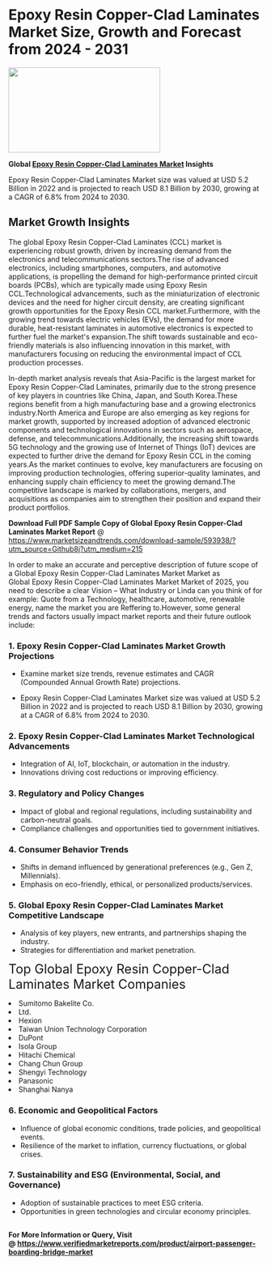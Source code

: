 <H1>Epoxy Resin Copper-Clad Laminates Market Size, Growth and Forecast from 2024 - 2031</H1><img class="aligncenter size-medium wp-image-584254" src="https://thirdeyenews.in/wp-content/uploads/2024/09/Global-Market-Research-300x168.jpeg" alt="" width="300" height="168" /><p><strong>Global&nbsp;<a href="https://www.marketsizeandtrends.com/download-sample/593938/?utm_source=Github8j?utm_medium=215">Epoxy Resin Copper-Clad Laminates Market</a> Insights</strong></p><p>Epoxy Resin Copper-Clad Laminates Market size was valued at USD 5.2 Billion in 2022 and is projected to reach USD 8.1 Billion by 2030, growing at a CAGR of 6.8% from 2024 to 2030.</p><p><h2>Market Growth Insights</h2> <p>The global Epoxy Resin Copper-Clad Laminates (CCL) market is experiencing robust growth, driven by increasing demand from the electronics and telecommunications sectors.The rise of advanced electronics, including smartphones, computers, and automotive applications, is propelling the demand for high-performance printed circuit boards (PCBs), which are typically made using Epoxy Resin CCL.Technological advancements, such as the miniaturization of electronic devices and the need for higher circuit density, are creating significant growth opportunities for the Epoxy Resin CCL market.Furthermore, with the growing trend towards electric vehicles (EVs), the demand for more durable, heat-resistant laminates in automotive electronics is expected to further fuel the market's expansion.The shift towards sustainable and eco-friendly materials is also influencing innovation in this market, with manufacturers focusing on reducing the environmental impact of CCL production processes.</p> <p>In-depth market analysis reveals that Asia-Pacific is the largest market for Epoxy Resin Copper-Clad Laminates, primarily due to the strong presence of key players in countries like China, Japan, and South Korea.These regions benefit from a high manufacturing base and a growing electronics industry.North America and Europe are also emerging as key regions for market growth, supported by increased adoption of advanced electronic components and technological innovations in sectors such as aerospace, defense, and telecommunications.Additionally, the increasing shift towards 5G technology and the growing use of Internet of Things (IoT) devices are expected to further drive the demand for Epoxy Resin CCL in the coming years.As the market continues to evolve, key manufacturers are focusing on improving production technologies, offering superior-quality laminates, and enhancing supply chain efficiency to meet the growing demand.The competitive landscape is marked by collaborations, mergers, and acquisitions as companies aim to strengthen their position and expand their product portfolios.</p><p><span class=""><strong>Download Full PDF Sample Copy of Global Epoxy Resin Copper-Clad Laminates Market Report</strong> @ <a href="https://www.marketsizeandtrends.com/download-sample/593938/?utm_source=Github8j?utm_medium=215" target="_blank">https://www.marketsizeandtrends.com/download-sample/593938/?utm_source=Github8j?utm_medium=215</a></span></p><p>In order to make an accurate and perceptive description of future scope of a Global&nbsp;Epoxy Resin Copper-Clad Laminates Market Market as Global&nbsp;Epoxy Resin Copper-Clad Laminates Market Market of 2025, you need to describe a clear Vision &ndash; What Industry or Linda can you think of for example: Quote from a Technology, healthcare, automotive, renewable energy, name the market you are Reffering to.However, some general trends and factors usually impact market reports and their future outlook include:</p><h3>1.&nbsp;<strong>Epoxy Resin Copper-Clad Laminates Market Growth Projections</strong></h3><ul><li>Examine market size trends, revenue estimates and CAGR (Compounded Annual Growth Rate) projections.</li><li><p>Epoxy Resin Copper-Clad Laminates Market size was valued at USD 5.2 Billion in 2022 and is projected to reach USD 8.1 Billion by 2030, growing at a CAGR of 6.8% from 2024 to 2030.</p></li></ul><h3>2.&nbsp;<strong>Epoxy Resin Copper-Clad Laminates Market Technological Advancements</strong></h3><ul><li>Integration of AI, IoT, blockchain, or automation in the industry.</li><li>Innovations driving cost reductions or improving efficiency.</li></ul><h3>3.&nbsp;<strong>Regulatory and Policy Changes</strong></h3><ul><li>Impact of global and regional regulations, including sustainability and carbon-neutral goals.</li><li>Compliance challenges and opportunities tied to government initiatives.</li></ul><h3>4.&nbsp;<strong>Consumer Behavior Trends</strong></h3><ul><li>Shifts in demand influenced by generational preferences (e.g., Gen Z, Millennials).</li><li>Emphasis on eco-friendly, ethical, or personalized products/services.</li></ul><h3>5.&nbsp;<strong>Global Epoxy Resin Copper-Clad Laminates Market Competitive Landscape</strong></h3><ul><li>Analysis of key players, new entrants, and partnerships shaping the industry.</li><li>Strategies for differentiation and market penetration.</li></ul><p data-pm-slice="1 1 []"><span style="color: inherit; font-family: inherit; font-size: 25px;">Top Global Epoxy Resin Copper-Clad Laminates Market Companies</span></p><div class="" data-test-id=""><p><li>Sumitomo Bakelite Co.</li><li> Ltd.</li><li> Hexion</li><li> Taiwan Union Technology Corporation</li><li> DuPont</li><li> Isola Group</li><li> Hitachi Chemical</li><li> Chang Chun Group</li><li> Shengyi Technology</li><li> Panasonic</li><li> Shanghai Nanya</li></p></div><h3>6.&nbsp;<strong>Economic and Geopolitical Factors</strong></h3><ul><li>Influence of global economic conditions, trade policies, and geopolitical events.</li><li>Resilience of the market to inflation, currency fluctuations, or global crises.</li></ul><h3>7.&nbsp;<strong>Sustainability and ESG (Environmental, Social, and Governance)</strong></h3><ul><li>Adoption of sustainable practices to meet ESG criteria.</li><li>Opportunities in green technologies and circular economy principles.</li></ul><h2><strong style="font-size: 14px;">For More Information or Query, Visit @&nbsp;</strong><a style="background-color: #ffffff; font-size: 14px;" href="https://www.marketsizeandtrends.com/report/epoxy-resin-copper-clad-laminates-market/" target="_blank">https://www.verifiedmarketreports.com/product/airport-passenger-boarding-bridge-market</a></h2>